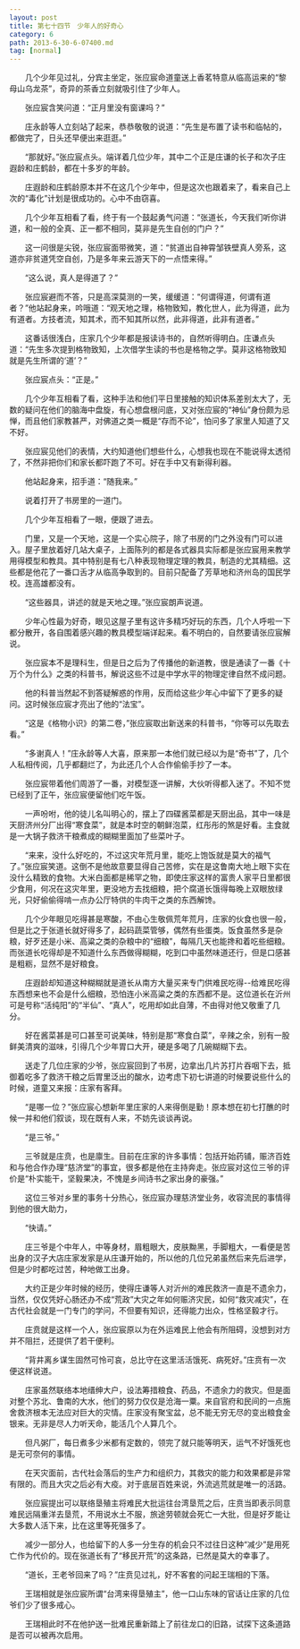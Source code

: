 ```yaml
---
layout: post
title: 第七十四节　少年人的好奇心
category: 6
path: 2013-6-30-6-07400.md
tag: [normal]
---
```


　　几个少年见过礼，分宾主坐定，张应宸命道童送上香茗特意从临高运来的“黎母山乌龙茶”，奇异的茶香立刻就吸引住了少年人。

　　张应宸含笑问道：“正月里没有窗课吗？”

　　庄永龄等人立刻站了起来，恭恭敬敬的说道：“先生是布置了读书和临帖的，都做完了，日头还早便出来逛逛。”

　　“那就好。”张应宸点头。端详着几位少年，其中二个正是庄谦的长子和次子庄遐龄和庄鹤龄，都在十多岁的年龄。

　　庄遐龄和庄鹤龄原本并不在这几个少年中，但是这次也跟着来了，看来自己上次的“毒化”计划是很成功的。心中不由窃喜。

　　几个少年互相看了看，终于有一个鼓起勇气问道：“张道长，今天我们听你讲道，和一般的全真、正一都不相同，莫非是先生自创的门户？”

　　这一问很是尖锐，张应宸面带微笑，道：“贫道出自神霄邹铁壁真人旁系，这道亦非贫道凭空自创，乃是多年来云游天下的一点悟来得。”

　　“这么说，真人是得道了？”

　　张应宸避而不答，只是高深莫测的一笑，缓缓道：“何谓得道，何谓有道者？”他站起身来，吟哦道：“观天地之理，格物致知，教化世人，此为得道，此为有道者。方技者流，知其术，而不知其所以然，此非得道，此非有道者。”

　　这番话很浅白，庄家几个少年都是报读诗书的，自然听得明白。庄谦点头道：“先生多次提到格物致知，上次借学生读的书也是格物之学。莫非这格物致知就是先生所谓的‘道’？”

　　张应宸点头：“正是。”

　　几个少年互相看了看，这种手法和他们平日里接触的知识体系差别太大了，无数的疑问在他们的脑海中盘旋，有心想盘根问底，又对张应宸的“神仙”身份颇为忌惮，而且他们家教甚严，对佛道之类一概是“存而不论”，怕问多了家里人知道了又不好。

　　张应宸见他们的表情，大约知道他们想些什么，心想我也现在不能说得太透彻了，不然非把你们和家长都吓跑了不可。好在手中又有新得利器。

　　他站起身来，招手道：“随我来。”

　　说着打开了书房里的一道门。

　　几个少年互相看了一眼，便跟了进去。

　　门里，又是一个天地，这是一个实心院子，除了书房的门之外没有门可以进入。屋子里放着好几站大桌子，上面陈列的都是各式器具实际都是张应宸用来教学用得模型和教具。其中特别是有七八种表现物理定理的教具，制造的尤其精细。这些都是他花了一番口舌才从临高争取到的。目前只配备了芳草地和济州岛的国民学校。连高雄都没有。

　　“这些器具，讲述的就是天地之理。”张应宸朗声说道。

　　少年心性最为好奇，眼见这屋子里有这许多精巧好玩的东西，几个人呼啦一下都分散开，各自围着感兴趣的教具模型端详起来。看不明白的，自然要请张应宸解说。

　　张应宸本不是理科生，但是日之后为了传播他的新道教，很是通读了一番《十万个为什么》之类的科普书，解说这些不过是中学水平的物理定律自然不成问题。

　　他的科普当然起不到答疑解惑的作用，反而给这些少年心中留下了更多的疑问。这时候张应宸才亮出了他的“法宝”。

　　“这是《格物小识》的第二卷，”张应宸取出新送来的科普书，“你等可以先取去看。”

　　“多谢真人！”庄永龄等人大喜，原来那一本他们就已经以为是“奇书”了，几个人私相传阅，几乎都翻烂了，为此还几个人合作偷偷手抄了一本。

　　张应宸带着他们周游了一番，对模型逐一讲解，大伙听得都入迷了。不知不觉已经到了正午，张应宸便留他们吃午饭。

　　一声吩咐，他的徒儿名叫明心的，摆上了四碟酱菜都是天厨出品，其中一味是天厨济州分厂出得“寒食菜”，就是本时空的朝鲜泡菜，红彤彤的煞是好看。主食就是一大锅子救济干粮煮成的糊糊里面加了些菜叶子。

　　“来来，没什么好吃的，不过这灾年荒月里，能吃上饱饭就是莫大的福气了。”张应宸笑道。这倒不是他故意要显得自己苦修，实在是这鲁南大地上眼下实在没什么精致的食物。大米白面都是稀罕之物，即使庄家这样的富贵人家平日里都很少食用，何况在这灾年里，更没地方去找细粮，把个腐道长饿得每晚上双眼放绿光，只好偷偷得啃一点办公厅特供的牛肉干之类的东西解馋。

　　几个少年眼见吃得甚是寒酸，不由心生敬佩荒年荒月，庄家的伙食也很一般，但是比之于张道长就好得多了，起码蔬菜管够，偶然有些蛋类。饭食虽然多是杂粮，好歹还是小米、高粱之类的杂粮中的“细粮”，每隔几天也能搀和着吃些细粮。而张道长吃得却是不知道什么东西做得糊糊，吃到口中虽然味道还行，但是口感甚是粗粝，显然不是好粮食。

　　庄遐龄却知道这种糊糊就是道长从南方大量买来专门供难民吃得--给难民吃得东西想来也不会是什么细粮，恐怕连小米高粱之类的东西都不是。这位道长在沂州可是号称“活纯阳”的“半仙”、“真人”，吃用却如此自薄，不由得对他又敬重了几分。

　　好在酱菜甚是可口甚至可说美味，特别是那“寒食白菜”，辛辣之余，别有一股鲜美清爽的滋味，引得几个少年胃口大开，硬是多喝了几碗糊糊下去。

　　送走了几位庄家的少爷，张应宸回到了书房，边拿出几片苏打片吞咽下去，抵御着吃多了救济干粮之后胃里泛出的酸水，边考虑下初七讲道的时候要说些什么的时候，道童又来报：庄家有客拜。

　　“是哪一位？”张应宸心想新年里庄家的人来得倒是勤！原本想在初七打醮的时候一并和他们叙谈，现在既有人来，不妨先谈谈再说。

　　“是三爷。”

　　三爷就是庄贲，也是廪生。目前在庄家的许多事情：包括开始药铺，赈济百姓和与他合作办理“慈济堂”的事宜，很多都是他在主持奔走。张应宸对这位三爷的评价是“朴实能干，坚毅果决，不愧是乡间诗书之家出身的豪强。”

　　这位三爷对乡里的事务十分热心，张应宸办理慈济堂业务，收容流民的事情得到他的很大助力，

　　“快请。”

　　庄三爷是个中年人，中等身材，眉粗眼大，皮肤黝黑，手脚粗大，一看便是苦出身的汉子大店庄家发家是从庄谦开始的，所以他的几位兄弟虽然后来先后进学，但是少时都吃过苦，种地做工出身。

　　大约正是少年时候的经历，使得庄谦等人对沂州的难民救济一直是不遗余力，当然，仅仅凭好心肠还办不成“荒政”大灾之年如何赈济灾民，如何“救灾减灾”，在古代社会就是一门专门的学问，不但要有知识，还得能力出众，性格坚毅才行。

　　庄贲就是这样一个人，张应宸原以为在外运难民上他会有所阻碍，没想到对方并不阻拦，还提供了若干便利。

　　“背井离乡谋生固然可怜可哀，总比守在这里活活饿死、病死好。”庄贲有一次便这样说道。

　　庄家虽然联络本地缙绅大户，设法筹措粮食、药品，不遗余力的救灾。但是面对整个苏北、鲁南的大水，他们的努力仅仅是沧海一粟。来自官府和民间的一点施舍救济根本无法应对巨大的灾情。庄家没有聚宝盆，总不能无穷无尽的变出粮食金银来。无非是尽人力听天命，能活几个人算几个。

　　但凡粥厂，每日煮多少米都有定数的，领完了就只能等明天，运气不好饿死也是无可奈何的事情。

　　在天灾面前，古代社会落后的生产力和组织力，其救灾的能力和效果都是非常有限的。而且大灾之后必有大疫。对于底层百姓来说，外流逃荒就是唯一的活路。

　　张应宸提出可以联络垦殖主将难民大批运往台湾垦荒之后，庄贲当即表示同意难民远隔重洋去垦荒，不用说水土不服，旅途劳顿就会死亡一大批，但是好歹能让大多数人活下来，比在这里等死强多了。

　　减少一部分人，也给留下的人多一分生存的机会只不过往日这种“减少”是用死亡作为代价的。现在张道长有了“移民开荒”的这条路，已然是莫大的幸事了。

　　“道长，王老爷回来了吗？”庄贲见过礼，好不客套的问起王瑞相的下落。

　　王瑞相就是张应宸所谓“台湾来得垦殖主”，他一口山东味的官话让庄家的几位爷们少了很多戒心。

　　王瑞相此时不在他护送一批难民重新踏上了前往龙口的旧路，试探下这条道路是否可以被再次启用。
